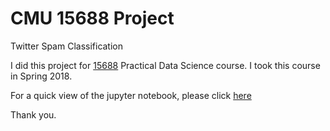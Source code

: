 # CMU 15688 Project

Twitter Spam Classification



I did this project for <a target="_blank" href="http://www.datasciencecourse.org/">15688</a> Practical Data Science course. 
I took this course in Spring 2018.

For a quick view of the jupyter notebook, please click <a target="_blank" href="https://nbviewer.jupyter.org/github/sathwikcm/CMU-15688-Project/blob/master/Twitter%20Spam%20Classification%20Notebook.ipynb">here</a> 

Thank you.

